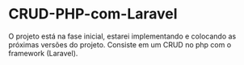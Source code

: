 # CRUD-PHP-com-Laravel
O projeto está na fase inicial, estarei implementando e colocando as próximas versões do projeto. Consiste em um CRUD no php com o framework (Laravel). 
